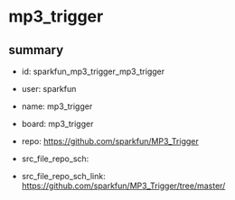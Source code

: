 # mp3_trigger
 
## summary 
* id: sparkfun_mp3_trigger_mp3_trigger
* user: sparkfun
* name: mp3_trigger
* board: mp3_trigger
* repo: https://github.com/sparkfun/MP3_Trigger



* src_file_repo_sch: 
* src_file_repo_sch_link: https://github.com/sparkfun/MP3_Trigger/tree/master/






